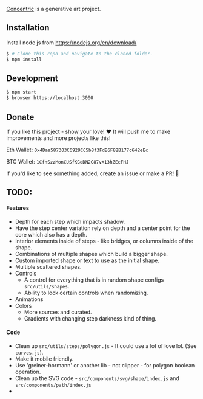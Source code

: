 [Concentric](https://anemy.github.io/concentric) is a generative art project.

## Installation

Install node js from https://nodejs.org/en/download/

```bash
$ # Clone this repo and navigate to the cloned folder.
$ npm install
```

## Development

```bash
$ npm start
$ browser https://localhost:3000
```

## Donate

If you like this project - show your love! ❤️
It will push me to make improvements and more projects like this!

Eth Wallet:
```0x4Daa587303C6929CC5b8f3FdB6F82B177c642eEc```

BTC Wallet:
```1CfnSzzMonCUSfKGeDN2C87vX13hZEcFHJ```


If you'd like to see something added, create an issue or make a PR! 🚀

## TODO:
#### Features
- Depth for each step which impacts shadow.
- Have the step center variation rely on depth and a center point for the core which also has a depth.
- Interior elements inside of steps - like bridges, or columns inside of the shape.
- Combinations of multiple shapes which build a bigger shape.
- Custom imported shape or text to use as the initial shape.
- Multiple scattered shapes.
- Controls
  - A control for everything that is in random shape configs `src/utils/shapes`.
  - Ability to lock certain controls when randomizing.
- Animations
- Colors
  - More sources and curated.
  - Gradients with changing step darkness kind of thing.
#### Code
- Clean up `src/utils/steps/polygon.js` - It could use a lot of love lol. (See `curves.js`).
- Make it mobile friendly.
- Use 'greiner-hormann' or another lib - not clipper - for polygon boolean operation.
- Clean up the SVG code - `src/components/svg/shape/index.js` and `src/components/path/index.js`
- 
